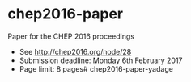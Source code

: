 # chep2016-paper
Paper for the CHEP 2016 proceedings

* See http://chep2016.org/node/28
* Submission deadline: Monday 6th February 2017
* Page limit: 8 pages# chep2016-paper-yadage
